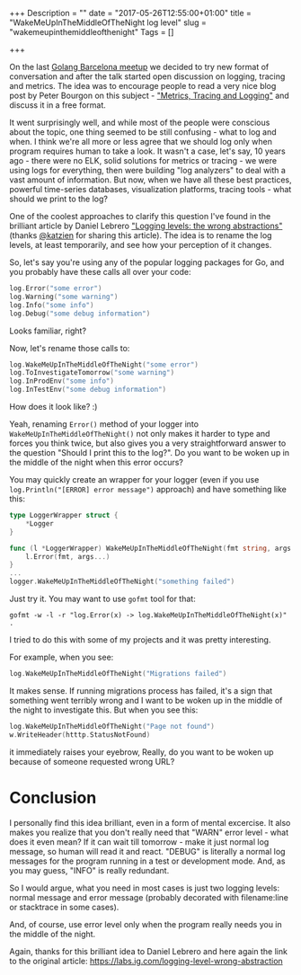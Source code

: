 +++
Description = ""
date = "2017-05-26T12:55:00+01:00"
title = "WakeMeUpInTheMiddleOfTheNight log level"
slug = "wakemeupinthemiddleofthenight"
Tags = []

+++

On the last [Golang Barcelona meetup](https://www.meetup.com/Golang-Barcelona/) we decided to try new format of conversation and after the talk started open discussion on logging, tracing and metrics. The idea was to encourage people to read a very nice blog post by Peter Bourgon on this subject - ["Metrics, Tracing and Logging"](https://peter.bourgon.org/blog/2017/02/21/metrics-tracing-and-logging.html) and discuss it in a free format.

It went surprisingly well, and while most of the people were conscious about the topic, one thing seemed to be still confusing - what to log and when. I think we're all more or less agree that we should log only when program requires human to take a look. It wasn't a case, let's say, 10 years ago - there were no ELK, solid solutions for metrics or tracing - we were using logs for everything, then were building "log analyzers" to deal with a vast amount of information. But now, when we have all these best practices, powerful time-series databases, visualization platforms, tracing tools - what should we print to the log?

One of the coolest approaches to clarify this question I've found in the brilliant article by Daniel Lebrero ["Logging levels: the wrong abstractions"](https://labs.ig.com/logging-level-wrong-abstraction) (thanks [@katzien](https://twitter.com/kasiazien) for sharing this article). The idea is to rename the log levels, at least temporarily, and see how your perception of it changes.

So, let's say you're using any of the popular logging packages for Go, and you probably have these calls all over your code:

```go
log.Error("some error")
log.Warning("some warning")
log.Info("some info")
log.Debug("some debug information")
```
Looks familiar, right?

Now, let's rename those calls to:

```go
log.WakeMeUpInTheMiddleOfTheNight("some error")
log.ToInvestigateTomorrow("some warning")
log.InProdEnv("some info")
log.InTestEnv("some debug information")
```

How does it look like? :)

Yeah, renaming `Error()` method of your logger into `WakeMeUpInTheMiddleOfTheNight()` not only makes it harder to type and forces you think twice, but also gives you a very straightforward answer to the question "Should I print this to the log?". Do you want to be woken up in the middle of the night when this error occurs?

You may quickly create an wrapper for your logger (even if you use `log.Println("[ERROR] error message")` approach) and have something like this:

```go
type LoggerWrapper struct {
    *Logger
}

func (l *LoggerWrapper) WakeMeUpInTheMiddleOfTheNight(fmt string, args ...interface{}) {
    l.Error(fmt, args...)
}
...
logger.WakeMeUpInTheMiddleOfTheNight("something failed")
```

Just try it.
You may want to use `gofmt` tool for that:

```
gofmt -w -l -r "log.Error(x) -> log.WakeMeUpInTheMiddleOfTheNight(x)" .
```

I tried to do this with some of my projects and it was pretty interesting.

For example, when you see:

```go
log.WakeMeUpInTheMiddleOfTheNight("Migrations failed")
```
It makes sense. If running migrations process has failed, it's a sign that something went terribly wrong and I want to be woken up in the middle of the night to investigate this. But when you see this:

```go
log.WakeMeUpInTheMiddleOfTheNight("Page not found")
w.WriteHeader(htttp.StatusNotFound)
```
it immediately raises your eyebrow, Really, do you want to be woken up because of someone requested wrong URL?

# Conclusion
I personally find this idea brilliant, even in a form of mental excercise. It also makes you realize that you don't really need that "WARN" error level - what does it even mean? If it can wait till tomorrow - make it just normal log message, so human will read it and react. "DEBUG" is literally a normal log messages for the program running in a test or development mode. And, as you may guess, "INFO" is really redundant.

So I would argue, what you need in most cases is just two logging levels: normal message and error message (probably decorated with filename:line or stacktrace in some cases).

And, of course, use error level only when the program really needs you in the middle of the night.

Again, thanks for this brilliant idea to Daniel Lebrero and here again the link to the original article: https://labs.ig.com/logging-level-wrong-abstraction
